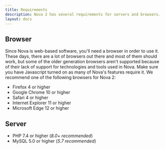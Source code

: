 ```yaml
---
title: Requirements
description: Nova 2 has several requirements for servers and browsers.
layout: docs
---
```


## Browser

Since Nova is web-based software, you'll need a browser in order to use it. These days, there are a lot of browsers out there and most of them should work, but some of the older generation browsers aren't supported because of their lack of support for technologies and tools used in Nova. Make sure you have Javascript turned on as many of Nova's features require it. We recommend one of the following browsers for Nova 2:

- Firefox 4 or higher
- Google Chrome 10 or higher
- Safari 4 or higher
- Internet Explorer 11 or higher
- Microsoft Edge 12 or higher

## Server

- PHP 7.4 or higher (*8.0+ recommended*)
- MySQL 5.0 or higher (*5.7 recommended*)
